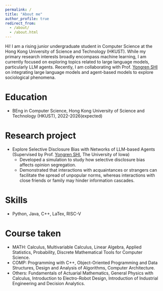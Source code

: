 ```yaml
---
permalink: /
title: "About me"
author_profile: true
redirect_from: 
  - /about/
  - /about.html
---
```


Hi! I am a rising junior undergraduate student in Computer Science at the Hong Kong University of Science and Technology (HKUST). While my primary research interests broadly encompass machine learning, I am currently focused on exploring topics related to large language models, particularly LLM agents. Recently, I am collaborating with Prof. [Yongren SHI](https://sociology.uiowa.edu/people/yongren-shi) on integrating large language models and agent-based models to explore sociological phenomena. 

Education
======
* BEng in Computer Science, Hong Kong University of Science and Technology (HKUST),  2022-2026(expected)

Research project
======
* Explore Selective Disclosure Bias with Networks of LLM-based Agents (Supervised by Prof. [Yongren SHI](https://sociology.uiowa.edu/people/yongren-shi), The University of Iowa)
  * Developed a simulation to study how selective disclosure bias affects opinion segregation.
  * Demonstrated that interactions with acquaintances or strangers can facilitate the spread of unpopular norms, whereas interactions with close 
friends or family may hinder information cascades.

Skills
======
* Python, Java, C++, LaTex, RISC-V

Course taken
======
* MATH: Calculus, Multivariable Calculus, Linear Algebra, Applied Statistics, Probability, Discrete Mathematical Tools for Computer Science.
* COMP: Programming with C++, Object-Oriented Programming and Data Structures, Design and Analysis of Algorithms, Computer Architecture.
* Others: Fundamentals of Actuarial Mathematics, General Physics with Calculus, Introduction to Electro-Robot Design, Introduction of Industrial Engineering and Decision Analytics.
